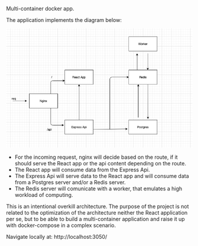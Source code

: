 Multi-container docker app.

The application implements the diagram below:

![alt text](https://github.com/gusrodriguez/docker-multi-container/blob/master/multi-container.png?raw=true)

- For the incoming request, nginx will decide based on the route, if it should serve the React app or the api content depending on the route.
- The React app will consume data from the Express Api.
- The Express Api will serve data to the React app and will consume data from a Postgres server and/or a Redis server.
- The Redis server will comunicate with a worker, that emulates a high workload of computing.

This is an intentional overkill architecture. The purpose of the project is not related to the optimization of the architecture neither the React application per se, but to be able to build a multi-container application and raise it up with docker-compose in a complex scenario.

Navigate locally at:
http://localhost:3050/